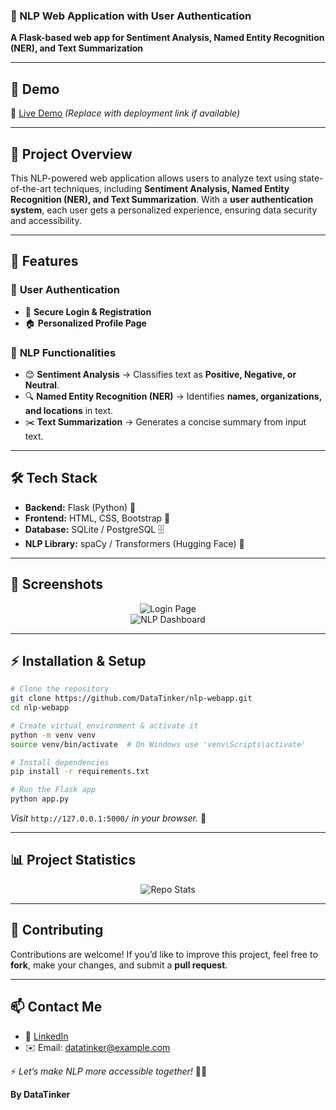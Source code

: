 ### 🧠 NLP Web Application with User Authentication
**A Flask-based web app for Sentiment Analysis, Named Entity Recognition (NER), and Text Summarization**

---

## 🚀 **Demo**
🔗 [Live Demo](#) *(Replace with deployment link if available)*

---

## 📌 **Project Overview**
This NLP-powered web application allows users to analyze text using state-of-the-art techniques, including **Sentiment Analysis, Named Entity Recognition (NER), and Text Summarization**. With a **user authentication system**, each user gets a personalized experience, ensuring data security and accessibility.

---

## 🎯 **Features**
### 👤 **User Authentication**
- 🔑 **Secure Login & Registration**
- 🏠 **Personalized Profile Page**

### 📖 **NLP Functionalities**
- 😊 **Sentiment Analysis** → Classifies text as **Positive, Negative, or Neutral**.
- 🔍 **Named Entity Recognition (NER)** → Identifies **names, organizations, and locations** in text.
- ✂️ **Text Summarization** → Generates a concise summary from input text.

---

## 🛠 **Tech Stack**
- **Backend:** Flask (Python) 🐍
- **Frontend:** HTML, CSS, Bootstrap 🎨
- **Database:** SQLite / PostgreSQL 🗄️
- **NLP Library:** spaCy / Transformers (Hugging Face) 🧠

---

## 📸 **Screenshots**
<p align="center">
  <img src="https://via.placeholder.com/800x400.png?text=Login+Page" alt="Login Page" />
  <br>
  <img src="https://via.placeholder.com/800x400.png?text=NLP+Dashboard" alt="NLP Dashboard" />
</p>

---

## ⚡ **Installation & Setup**
```bash
# Clone the repository
git clone https://github.com/DataTinker/nlp-webapp.git
cd nlp-webapp

# Create virtual environment & activate it
python -m venv venv
source venv/bin/activate  # On Windows use 'venv\Scripts\activate'

# Install dependencies
pip install -r requirements.txt

# Run the Flask app
python app.py
```

*Visit* `http://127.0.0.1:5000/` *in your browser.* 🚀

---

## 📊 **Project Statistics**
<p align="center">
  <img src="https://github-readme-stats.vercel.app/api/pin/?username=DataTinker&repo=nlp-webapp&theme=radical" alt="Repo Stats" />
</p>

---

## 🤝 **Contributing**
Contributions are welcome! If you’d like to improve this project, feel free to **fork**, make your changes, and submit a **pull request**.

---

## 📫 **Contact Me**
- 💼 [LinkedIn](https://www.linkedin.com/in/datantinker/)  
- ✉️ Email: datatinker@example.com  

⚡ _Let’s make NLP more accessible together!_ 🤖✨  

**By DataTinker**

